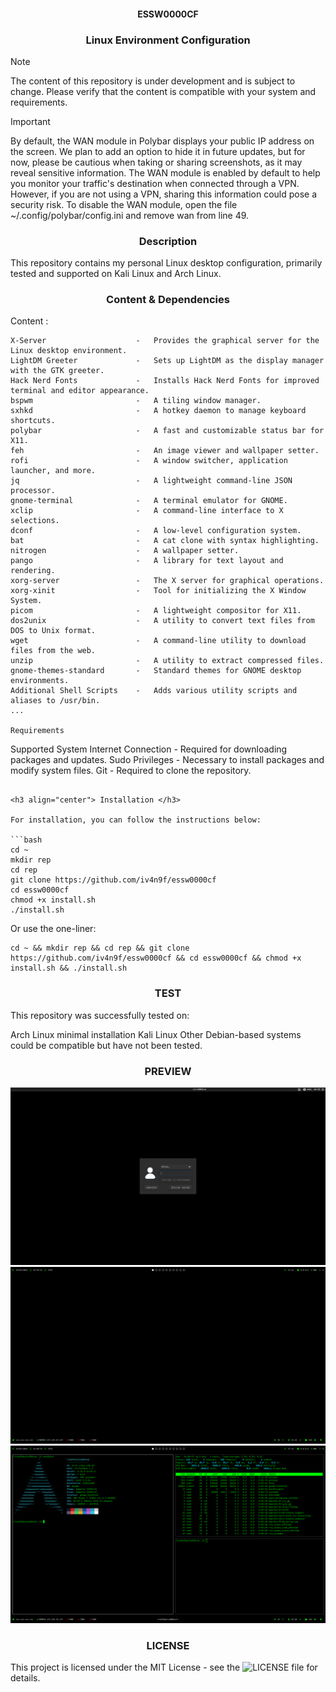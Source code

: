 <h4 align="center"> ESSW0000CF </h4>
<h3 align="center"> Linux Environment Configuration </h3>

> [!NOTE]
> The content of this repository is under development and is subject to change. Please verify that the content is compatible with your system and requirements.

> [!IMPORTANT]
> By default, the WAN module in Polybar displays your public IP address on the screen. We plan to add an option to hide it in future updates, but for now, please be cautious when taking or sharing screenshots, as it may reveal sensitive information.
> The WAN module is enabled by default to help you monitor your traffic's destination when connected through a VPN. However, if you are not using a VPN, sharing this information could pose a security risk.
> To disable the WAN module, open the file ~/.config/polybar/config.ini and remove wan from line 49.

<h3 align="center"> Description </h3>

This repository contains my personal Linux desktop configuration, primarily tested and supported on Kali Linux and Arch Linux.

<h3 align="center"> Content & Dependencies </h3>

Content :

```
X-Server                    -   Provides the graphical server for the Linux desktop environment.
LightDM Greeter             -   Sets up LightDM as the display manager with the GTK greeter.
Hack Nerd Fonts             -   Installs Hack Nerd Fonts for improved terminal and editor appearance.
bspwm                       -   A tiling window manager.
sxhkd                       -   A hotkey daemon to manage keyboard shortcuts.
polybar                     -   A fast and customizable status bar for X11.
feh                         -   An image viewer and wallpaper setter.
rofi                        -   A window switcher, application launcher, and more.
jq                          -   A lightweight command-line JSON processor.
gnome-terminal              -   A terminal emulator for GNOME.
xclip                       -   A command-line interface to X selections.
dconf                       -   A low-level configuration system.
bat                         -   A cat clone with syntax highlighting.
nitrogen                    -   A wallpaper setter.
pango                       -   A library for text layout and rendering.
xorg-server                 -   The X server for graphical operations.
xorg-xinit                  -   Tool for initializing the X Window System.
picom                       -   A lightweight compositor for X11.
dos2unix                    -   A utility to convert text files from DOS to Unix format.
wget                        -   A command-line utility to download files from the web.
unzip                       -   A utility to extract compressed files.
gnome-themes-standard       -   Standard themes for GNOME desktop environments.
Additional Shell Scripts    -   Adds various utility scripts and aliases to /usr/bin.
...

Requirements

```
Supported System
Internet Connection         -   Required for downloading packages and updates.
Sudo Privileges             -   Necessary to install packages and modify system files.
Git                         -   Required to clone the repository.
```

<h3 align="center"> Installation </h3>

For installation, you can follow the instructions below:

```bash
cd ~
mkdir rep
cd rep
git clone https://github.com/iv4n9f/essw0000cf
cd essw0000cf
chmod +x install.sh
./install.sh
```

Or use the one-liner:

```
cd ~ && mkdir rep && cd rep && git clone https://github.com/iv4n9f/essw0000cf && cd essw0000cf && chmod +x install.sh && ./install.sh
```

<h3 align="center"> TEST </h3>
This repository was successfully tested on:

Arch Linux minimal installation
Kali Linux
Other Debian-based systems could be compatible but have not been tested.

<h3 align="center"> PREVIEW </h3>

![Login Screen](https://github.com/iv4n9f/essw0000cf/blob/main/images/login.png)
![Desktop Screen](https://github.com/iv4n9f/essw0000cf/blob/main/images/0001.png)
![Terminal Screen](https://github.com/iv4n9f/essw0000cf/blob/main/images/0002.png)


<h3 align="center"> LICENSE </h3>

This project is licensed under the MIT License - see the ![LICENSE](https://github.com/iv4n9f/essw0000cf/blob/main/LICENSE) file for details.